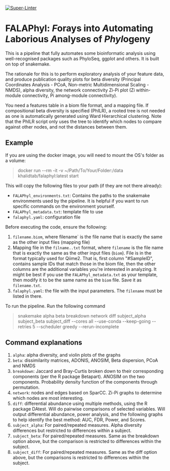 [![Super-Linter](https://github.com/<OWNER>/<REPOSITORY>/actions/workflows/<WORKFLOW_FILE_NAME>/badge.svg)](https://github.com/marketplace/actions/super-linter)

# FALAPhyl: *F*orays into *A*utomating *L*aborious *A*nalyses of *Phyl*ogeny

This is a pipeline that fully automates some bioinformatic analysis using well-recognised packages such as PhyloSeq, ggplot and others. It is built on top of snakemake.

The rationale for this is to perform exploratory analysis of your feature data, and produce publication quality plots for beta diversity (Principal Coordinates Analysis - PCoA, Non-metric Multidimensional Scaling - NMDS), alpha diversity, the network connectivity Zi-Pi plot (Zi within-module connectivity, Pi among-module connectivity).

You need a features table in a biom file format, and a mapping file. If compositional beta diversity is specified (PhILR), a rooted tree is not needed as one is automatically generated using Ward Hierarchical clustering. Note that the PhILR script only uses the tree to identify which nodes to compare against other nodes, and not the distances between them.

## Example

If you are using the docker image, you will need to mount the OS's folder as a volume:

> docker run --rm -it -v ~/Path/To/Your/Folder:/data khalidtab/falaphyl:latest start

This will copy the following files to your path (if they are not there already):

- `FALAPhyl_environments.txt`: Contains the paths to the snakemake environments used by the pipeline. It is helpful if you want to run specific commands on the environment yourself.
- `FALAPhyl_metadata.txt`: template file to use
- `falaphyl.yaml`: configuration file

Before executing the code, ensure the following:

1. `filename.biom`, where filename` is the file name that is exactly the same as the other input files (mapping file)
2. Mapping file in the `filname..txt` format, where `filename` is the file name that is exactly the same as the other input files (`biom`). File is in the format typically used for Qiime2. That is, first column "#SampleID", contains sample IDs that match those in the biom file, then the other columns are the additional variables you're interested in analyzing. It might be best if you use the `FALAPhyl_metadata.txt` as your template, then modify it to be the same name as the `biom` file. Save it as `filename.txt`.
3. `falaphyl.yaml`: the file with the input parameters. The `filename` must be listed in there.

To run the pipeline. Run the following command

> snakemake alpha beta breakdown network diff subject_alpha subject_beta subject_diff --cores all --use-conda --keep-going --retries 5 --scheduler greedy --rerun-incomplete

## Command explanations

1. `alpha`: alpha diversity, and violin plots of the graphs
2. `beta`: dissimilarity matrices, ADONIS, ANOSIM, Beta dispersion, PCoA and NMDS
3. `breakdown`: Jaccard and Bray-Curtis broken down to their corresponding components (per the R package Betapart). ANOSIM on the two components. Probability density function of the components through permutation.
4. `network`: nodes and edges based on SparCC. Zi-Pi graphs to determine which nodes are most interesting.
5. `diff`: differential abundance using multiple methods, using the R package DAtest. Will do pairwise comparisons of selected variables. Will output differential abundance, power analysis, and the following graphs to help identify the best method: AUC, FDR, Power, and Scores.
6. `subject_alpha`: For paired/repeated measures. Alpha diversity differences but restricted to differences within a subject.
7. `subject_beta`: For paired/repeated measures. Same as the breakdown option above, but the comparison is restricted to differences within the subject.
8. `subject_diff`: For paired/repeated measures. Same as the diff option above, but the comparisons is restricted to differences within the subject.
